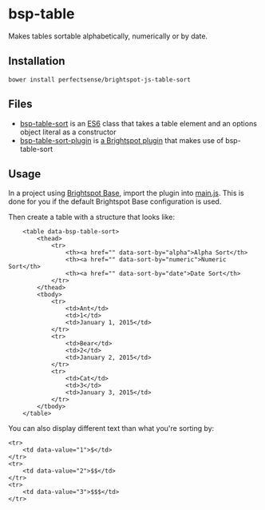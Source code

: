 # bsp-table

Makes tables sortable alphabetically, numerically or by date.

## Installation

`bower install perfectsense/brightspot-js-table-sort`

## Files

*	[bsp-table-sort](src/bsp-table-sort.js) is an [ES6](https://github.com/lukehoban/es6features) class that takes a table element and an options object literal as a constructor
*	[bsp-table-sort-plugin](src/bsp-table-sort-plugin.js) is [a Brightspot plugin](https://github.com/perfectsense/brightspot-js-utils) that makes use of bsp-table-sort

## Usage

In a project using [Brightspot Base](https://github.com/perfectsense/brightspot-base), import the plugin into [main.js](https://github.com/perfectsense/brightspot-base/blob/master/src/main/webapp/assets/scripts/main.js). This is done for you if the default Brightspot Base configuration is used.

Then create a table with a structure that looks like:

		<table data-bsp-table-sort>
			<thead>
				<tr>
					<th><a href="" data-sort-by="alpha">Alpha Sort</th>
					<th><a href="" data-sort-by="numeric">Numeric Sort</th>
					<th><a href="" data-sort-by="date">Date Sort</th>
				</tr>
			</thead>
			<tbody>
				<tr>
					<td>Ant</td>
					<td>1</td>
					<td>January 1, 2015</td>
				</tr>
				<tr>
					<td>Bear</td>
					<td>2</td>
					<td>January 2, 2015</td>
				</tr>
				<tr>
					<td>Cat</td>
					<td>3</td>
					<td>January 3, 2015</td>
				</tr>
			</tbody>
		</table>

You can also display different text than what you're sorting by:

	<tr>
		<td data-value="1">$</td>
	</tr>
	<tr>
		<td data-value="2">$$</td>
	</tr>
	<tr>
		<td data-value="3">$$$</td>
	</tr>
